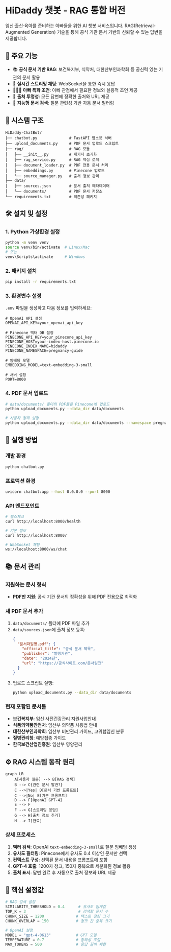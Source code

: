 # HiDaddy 챗봇 - RAG 통합 버전

임신·출산·육아를 준비하는 아빠들을 위한 AI 챗봇 서비스입니다. RAG(Retrieval-Augmented Generation) 기술을 통해 공식 기관 문서 기반의 신뢰할 수 있는 답변을 제공합니다.

## 🚀 주요 기능

- 📚 **공식 문서 기반 RAG**: 보건복지부, 식약처, 대한산부인과학회 등 공신력 있는 기관의 문서 활용
- 💬 **실시간 스트리밍 채팅**: WebSocket을 통한 즉시 응답
- 👨‍👩‍👶 **아빠 특화 조언**: 아빠 관점에서 필요한 정보와 실용적 조언 제공
- 🔗 **출처 투명성**: 모든 답변에 정확한 출처와 URL 제공
- 🎯 **지능형 문서 검색**: 질문 관련성 기반 자동 문서 필터링

## 📁 시스템 구조

```
HiDaddy-ChatBot/
├── chatbot.py              # FastAPI 웹소켓 서버 
├── upload_documents.py     # PDF 문서 업로드 스크립트 
├── rag/                    # RAG 모듈 
│   ├── __init__.py         # 패키지 초기화
│   ├── rag_service.py      # RAG 핵심 로직 
│   ├── document_loader.py  # PDF 전용 문서 처리 
│   ├── embeddings.py       # Pinecone 업로드 
│   └── source_manager.py   # 출처 정보 관리 
├── data/
│   ├── sources.json        # 문서 출처 메타데이터
│   └── documents/          # PDF 문서 저장소 
└── requirements.txt        # 의존성 패키지
```

## 🛠 설치 및 설정

### 1. Python 가상환경 설정
```bash
python -m venv venv
source venv/bin/activate  # Linux/Mac
# 또는
venv\Scripts\activate     # Windows
```

### 2. 패키지 설치
```bash
pip install -r requirements.txt
```

### 3. 환경변수 설정
`.env` 파일을 생성하고 다음 정보를 입력하세요:

```env
# OpenAI API 설정
OPENAI_API_KEY=your_openai_api_key

# Pinecone 벡터 DB 설정
PINECONE_API_KEY=your_pinecone_api_key
PINECONE_HOST=your-index-host.pinecone.io
PINECONE_INDEX_NAME=hidaddy
PINECONE_NAMESPACE=pregnancy-guide

# 임베딩 모델
EMBEDDING_MODEL=text-embedding-3-small

# 서버 설정
PORT=8000
```

### 4. PDF 문서 업로드
```bash
# data/documents/ 폴더의 PDF들을 Pinecone에 업로드
python upload_documents.py --data_dir data/documents

# 사용자 정의 설정
python upload_documents.py --data_dir data/documents --namespace pregnancy-guide --chunk_size 1200
```

## 🎯 실행 방법

### 개발 환경
```bash
python chatbot.py
```

### 프로덕션 환경
```bash
uvicorn chatbot:app --host 0.0.0.0 --port 8000
```

### API 엔드포인트
```bash
# 헬스체크
curl http://localhost:8000/health

# 기본 정보
curl http://localhost:8000/

# WebSocket 채팅
ws://localhost:8000/ws/chat
```

## 📚 문서 관리

### 지원하는 문서 형식
- **PDF만 지원**: 공식 기관 문서의 정확성을 위해 PDF 전용으로 최적화

### 새 PDF 문서 추가
1. `data/documents/` 폴더에 PDF 파일 추가
2. `data/sources.json`에 출처 정보 등록:
   ```json
   {
     "문서파일명.pdf": {
       "official_title": "공식 문서 제목",
       "publisher": "발행기관",
       "date": "2024년",
       "url": "https://공식사이트.com/문서링크"
     }
   }
   ```
3. 업로드 스크립트 실행:
   ```bash
   python upload_documents.py --data_dir data/documents
   ```

### 현재 포함된 문서들
- **보건복지부**: 임신 사전건강관리 지원사업안내
- **식품의약품안전처**: 임산부 의약품 사용법 안내
- **대한산부인과학회**: 임산부 비만관리 가이드, 고위험임신 분류
- **질병관리청**: 예방접종 가이드
- **한국보건산업진흥원**: 임산부 영양관리

## ⚙️ RAG 시스템 동작 원리

```mermaid
graph LR
    A[사용자 질문] --> B[RAG 검색]
    B --> C{관련 문서 발견?}
    C -->|Yes| D[문서 기반 프롬프트]
    C -->|No| E[기본 프롬프트]
    D --> F[OpenAI GPT-4]
    E --> F
    F --> G[스트리밍 응답]
    G --> H[출처 정보 추가]
    H --> I[완료]
```

### 상세 프로세스
1. **벡터 검색**: OpenAI `text-embedding-3-small`로 질문 임베딩 생성
2. **유사도 필터링**: Pinecone에서 유사도 0.4 이상인 문서만 선택
3. **컨텍스트 구성**: 선택된 문서 내용을 프롬프트에 포함
4. **GPT-4 호출**: 1200자 청크, 150자 중복으로 세분화된 정보 활용
5. **출처 표시**: 답변 완료 후 자동으로 출처 정보와 URL 제공

## 🔧 핵심 설정값

```python
# RAG 검색 설정
SIMILARITY_THRESHOLD = 0.4      # 유사도 임계값
TOP_K = 3                       # 검색할 문서 수
CHUNK_SIZE = 1200              # 텍스트 청킹 크기
CHUNK_OVERLAP = 150            # 청크 간 중복 크기

# OpenAI 설정
MODEL = "gpt-4-0613"           # GPT 모델
TEMPERATURE = 0.7              # 창의성 조절
MAX_TOKENS = 500               # 응답 길이 제한
```